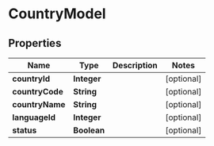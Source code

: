 
# CountryModel

## Properties
Name | Type | Description | Notes
------------ | ------------- | ------------- | -------------
**countryId** | **Integer** |  |  [optional]
**countryCode** | **String** |  |  [optional]
**countryName** | **String** |  |  [optional]
**languageId** | **Integer** |  |  [optional]
**status** | **Boolean** |  |  [optional]



